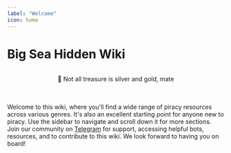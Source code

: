 ```yaml
---
label: "Welcome"
icon: home
---
```



# Big Sea Hidden Wiki

<figure class="content-center">
  <img src="https://cdn.jsdelivr.net/gh/vibestepler/picx-images-hosting@master/20231028/ship.59tf2ixg1itc.gif" alt="" style="border-radius: 15px;">
  <figcaption class="caption"></figcaption>
</figure>

<center><span class="no-link inline-flex items-center justify-center font-medium leading-none whitespace-nowrap text-gray-600 bg-white border border-gray-300 dark:text-dark-350 dark:border-dark-450 dark:bg-dark-450 h-6 px-2 text-xs rounded-md"><span>🥂 Not all treasure is silver and gold, mate</span></center>

<br>
<br>
  
Welcome to this wiki, where you'll find a wide range of piracy resources across various genres. It's also an excellent starting point for anyone new to piracy. Use the sidebar to navigate and scroll down it for more sections. Join our community on [Telegram](https://t.me/BINCCHUBchat) for support, accessing helpful bots, resources, and to contribute to this wiki. We look forward to having you on board!
